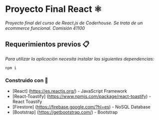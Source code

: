 # Proyecto Final React ⚛️

_Proyecto final del curso de React.js de Coderhouse. Se trata de un ecommerce funcional. Comisión 41100_

## Requerimientos previos 📋
_Para utilizar la aplicación necesita instalar las siguientes dependencias:_

```
npm i 
```

### Construido con 👷
* [React] (https://es.reactjs.org/) - JavaScript Framework
* [React-Toastify] (https://www.npmjs.com/package/react-toastify) - React Toastify
* [Firestore] (https://firebase.google.com/?hl=es) - NoSQL Database
* [Bootstrap] (https://getbootstrap.com/) - Bootstrap
